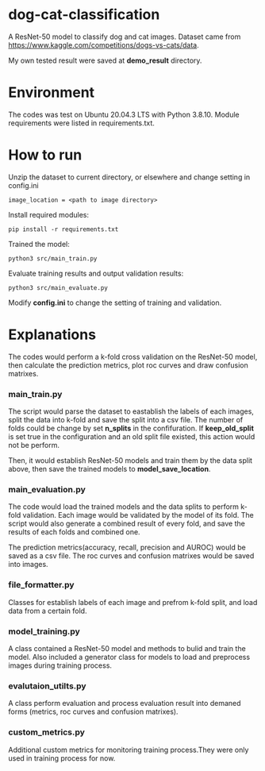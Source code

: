 # dog-cat-classification

A ResNet-50 model to classify dog and cat images. Dataset came from https://www.kaggle.com/competitions/dogs-vs-cats/data.

My own tested result were saved at **demo_result** directory.

# Environment

The codes was test on Ubuntu 20.04.3 LTS with Python 3.8.10. 
Module requirements were listed in requirements.txt.

# How to run

Unzip the dataset to current directory, or elsewhere and change setting in config.ini
```
image_location = <path to image directory>
```

Install required modules:
```
pip install -r requirements.txt
```

Trained the model:
```
python3 src/main_train.py
```

Evaluate training results and output validation results:
```
python3 src/main_evaluate.py
```

Modify **config.ini** to change the setting of training and validation.

# Explanations

The codes would perform a k-fold cross validation on the ResNet-50 model, then calculate the prediction metrics, plot roc curves and draw confusion matrixes.

### main_train.py
The script would parse the dataset to eastablish the labels of each images, split the data into k-fold and save the split into a csv file. 
The number of folds could be change by set **n_splits** in the confifuration.
If **keep_old_split** is set true in the configuration and an old split file existed, this action would not be perform. 

Then, it would establish ResNet-50 models and train them by the data split above, then save the trained models to **model_save_location**.

### main_evaluation.py
The code would load the trained models and the data splits to perform k-fold validation. Each image would be validated by the model of its fold. 
The script would also generate a combined result of every fold, and save the results of each folds and combined one.

The prediction metrics(accuracy, recall, precision and AUROC) would be saved as a csv file. The roc curves and confusion matrixes would be saved into images.

### file_formatter.py
Classes for establish labels of each image and prefrom k-fold split, and load data from a certain fold.

### model_training.py
A class contained a ResNet-50 model and methods to bulid and train the model. Also included a generator class for models to load and preprocess images during training process.

### evalutaion_utilts.py
A class perform evaluation and process evaluation result into demaned forms (metrics, roc curves and confusion matrixes).

### custom_metrics.py
Additional custom metrics for monitoring training process.They were only used in training process for now.
